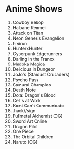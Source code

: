 # Anime Shows

1. Cowboy Bebop
1. Haibane Renmei
1. Attack on Titan
1. Neon Genesis Evangelion
1. Freiren
1. HunterxHunter
1. Cyberpunk Edgerunners
1. Darling in the Franxx
1. Madoka Magica
1. Delicious in Dungeon
1. JoJo's (Stardust Crusaders)
1. Psycho Pass
1. Samurai Champloo
1. Death Note
1. Dota: Dragon's Blood
1. Cell's at Work
1. Komi Can't Communicate
1. .hack//sign
1. Fullmetal Alchemist (OG)
1. Sword Art Online
1. Dragon Pilot
1. One Piece
1. The Orbital Children
1. Naruto (OG)
